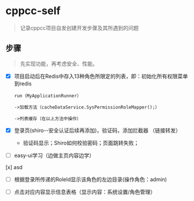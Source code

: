 # cppcc-self

> 记录cppcc项目自发创建开发步骤及其所遇到的问题

## 步骤

> 先实现功能，再考虑安全、性能。

* [x] 项目启动后在Redis中存入13种角色所限定的列表，即：初始化所有权限菜单到redis

  ```
  run（MyApplicationRunner）
  
  ->加载方法（cacheDataService.SysPermissionRoleMapper();）
  
  ->列表缓存（在以上方法中操作）
  ```

  

* [x] 登录页(shiro--安全认证后续再添加)，验证码，添加拦截器 （链接转发）

  * 验证码显示；Shiro如何校验密码；页面跳转失败；

* [ ] easy-ui学习（边做主页内容边学）



[x] asd

* [ ] 根据登录所传递的RoleId显示该角色的左边目录(操作角色：admin)
* [ ] 点击对应内容显示信息表格（显示内容：系统设置/角色管理）


